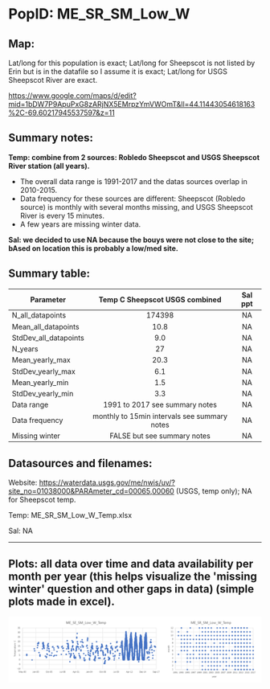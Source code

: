 # PopID: ME_SR_SM_Low_W

## Map:

Lat/long for this population is exact; Lat/long for Sheepscot is not listed by Erin but is in the datafile so I assume it is exact; Lat/long for USGS Sheepscot River are exact.

https://www.google.com/maps/d/edit?mid=1bDW7P9ApuPxG8zARjNX5EMrpzYmVWOmT&ll=44.11443054618163%2C-69.60217945537597&z=11

## Summary notes:

**Temp: combine from 2 sources: Robledo Sheepscot and USGS Sheepscot River station (all years).**

- The overall data range is 1991-2017 and the datas sources overlap in 2010-2015.
- Data frequency for these sources are different: Sheepscot (Robledo source) is monthly with several months missing, and USGS Sheepscot River is every 15 minutes.
- A few years are missing winter data.

**Sal: we decided to use NA because the bouys were not close to the site; bAsed on location this is probably a low/med site.**

## Summary table:

| Parameter             | Temp C Sheepscot USGS combined |         Sal ppt        |
| ----------------------| :----------------------------: | :--------------------: |
| N_all_datapoints      |             174398             |          NA            |
| Mean_all_datapoints   |              10.8              |           NA           |
| StdDev_all_datapoints |              9.0               |           NA           |
| N_years               |               27               |           NA           |
| Mean_yearly_max       |                20.3            |           NA           |
| StdDev_yearly_max     |                 6.1            |             NA         |
| Mean_yearly_min       |                1.5             |             NA         |
| StdDev_yearly_min     |                 3.3            |             NA         |
| Data range            |  1991 to 2017 see summary notes|                   NA   |
| Data frequency        |monthly to 15min intervals see summary notes|       NA   |
| Missing winter        |     FALSE but see summary notes|                   NA   |

## Datasources and filenames:

Website: https://waterdata.usgs.gov/me/nwis/uv/?site_no=01038000&PARAmeter_cd=00065,00060 (USGS, temp only); NA for Sheepscot temp.

Temp: ME_SR_SM_Low_W_Temp.xlsx

Sal: NA

---

## Plots: all data over time and data availability per month per year (this helps visualize the 'missing winter' question and other gaps in data) (simple plots made in excel).

![ME_SR_SM_Low_W_summary_plots](../img/ME_SR_SM_Low_W_summary_plots.png)
